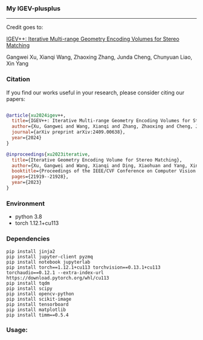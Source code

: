 ### **My IGEV-plusplus**

-----

Credit goes to:

[IGEV++: Iterative Multi-range Geometry Encoding Volumes for Stereo Matching](https://arxiv.org/pdf/2409.00638) 

Gangwei Xu, Xianqi Wang, Zhaoxing Zhang, Junda Cheng, Chunyuan Liao, Xin Yang




### Citation

If you find our works useful in your research, please consider citing our papers:

```bibtex

@article{xu2024igev++,
  title={IGEV++: Iterative Multi-range Geometry Encoding Volumes for Stereo Matching},
  author={Xu, Gangwei and Wang, Xianqi and Zhang, Zhaoxing and Cheng, Junda and Liao, Chunyuan and Yang, Xin},
  journal={arXiv preprint arXiv:2409.00638},
  year={2024}
}

@inproceedings{xu2023iterative,
  title={Iterative Geometry Encoding Volume for Stereo Matching},
  author={Xu, Gangwei and Wang, Xianqi and Ding, Xiaohuan and Yang, Xin},
  booktitle={Proceedings of the IEEE/CVF Conference on Computer Vision and Pattern Recognition},
  pages={21919--21928},
  year={2023}
}
```



### Environment

- python 3.8
- torch 1.12.1+cu113



### Dependencies

```
pip install jinja2
pip install jupyter-client pyzmq
pip install notebook jupyterlab
pip install torch==1.12.1+cu113 torchvision==0.13.1+cu113 torchaudio==0.12.1 --extra-index-url https://download.pytorch.org/whl/cu113
pip install tqdm
pip install scipy
pip install opencv-python
pip install scikit-image
pip install tensorboard
pip install matplotlib 
pip install timm==0.5.4
```



### Usage:
